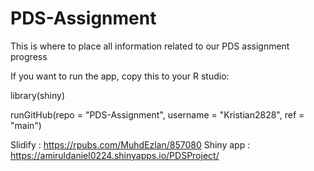 # PDS-Assignment
This is where to place all information related to our PDS assignment progress

If you want to run the app, copy this to your R studio:

library(shiny)

runGitHub(repo = "PDS-Assignment", username = "Kristian2828", ref = "main")

Slidify : https://rpubs.com/MuhdEzlan/857080
Shiny app : https://amiruldaniel0224.shinyapps.io/PDSProject/

